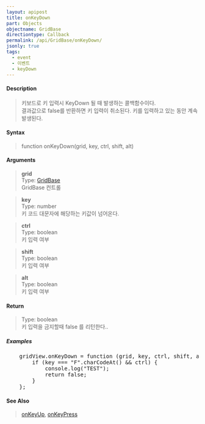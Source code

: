 ```yaml
---
layout: apipost
title: onKeyDown
part: Objects
objectname: GridBase
directiontype: Callback
permalink: /api/GridBase/onKeyDown/
jsonly: true
tags:
  - event
  - 이벤트
  - keyDown
---
```



#### Description

> 키보드로 키 입력시 KeyDown 될 때 발생하는 콜백함수이다.   
> 결과값으로 false를 반환하면 키 입력이 취소된다. 
> 키를 입력하고 있는 동안 계속 발생된다.  

#### Syntax

> function onKeyDown(grid, key, ctrl, shift, alt)  

#### Arguments

> **grid**  
> Type: [GridBase](/api/GridBase/)  
> GridBase 컨트롤  

> **key**  
> Type: number  
> 키 코드 대문자에 해당하는 키값이 넘어온다.  

> **ctrl**  
> Type: boolean  
> 키 입력 여부  

> **shift**  
> Type: boolean  
> 키 입력 여부  

> **alt**  
> Type: boolean  
> 키 입력 여부  

#### Return

> Type: boolean  
> 키 입력을 금지할때 false 를 리턴한다..

##### Examples 

<pre class="prettyprint">
    gridView.onKeyDown = function (grid, key, ctrl, shift, alt) {
        if (key === "F".charCodeAt() && ctrl) {
        	console.log("TEST");
        	return false;
        }
    };
</pre>

#### See Also
> [onKeyUp](/api/GridBase/onKeyUp), [onKeyPress](/api/GridBase/onKeyPress)